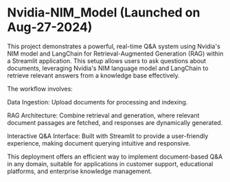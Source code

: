 # Nvidia-NIM_Model (Launched on Aug-27-2024)
This project demonstrates a powerful, real-time Q&A system using Nvidia's NIM model and LangChain for Retrieval-Augmented Generation (RAG) within a Streamlit application. This setup allows users to ask questions about documents, leveraging Nvidia's NIM language model and LangChain to retrieve relevant answers from a knowledge base effectively.

The workflow involves:

Data Ingestion: Upload documents for processing and indexing.

RAG Architecture: Combine retrieval and generation, where relevant document passages are fetched, and responses are dynamically generated.

Interactive Q&A Interface: Built with Streamlit to provide a user-friendly experience, making document querying intuitive and responsive.

This deployment offers an efficient way to implement document-based Q&A in any domain, suitable for applications in customer support, educational platforms, and enterprise knowledge management.
